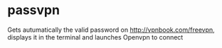 # passvpn

Gets autumatically the valid password on http://vpnbook.com/freevpn, displays it in the terminal and launches Openvpn to connect
